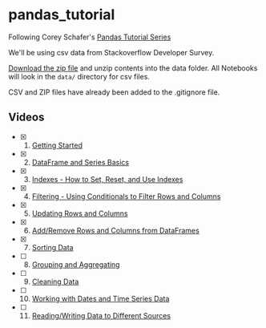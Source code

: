 # pandas_tutorial

Following Corey Schafer's [Pandas Tutorial Series](https://www.youtube.com/playlist?list=PL-osiE80TeTsWmV9i9c58mdDCSskIFdDS)

We'll be using csv data from Stackoverflow Developer Survey.

[Download the zip file](https://insights.stackoverflow.com/survey) and unzip contents into the data folder. All Notebooks will look in the `data/` directory for csv files.

CSV and ZIP files have already been added to the .gitignore file.

## Videos

- [x] 1. [Getting Started][1]
- [x] 2. [DataFrame and Series Basics][2]
- [x] 3. [Indexes - How to Set, Reset, and Use Indexes][3]
- [x] 4. [Filtering - Using Conditionals to Filter Rows and Columns][4]
- [x] 5. [Updating Rows and Columns][5]
- [x] 6. [Add/Remove Rows and Columns from DataFrames][6]
- [x] 7. [Sorting Data][7]
- [ ] 8. [Grouping and Aggregating][8]
- [ ] 9. [Cleaning Data][9]
- [ ] 10. [Working with Dates and Time Series Data][10]
- [ ] 11. [Reading/Writing Data to Different Sources][11]

[1]: https://www.youtube.com/watch?v=ZyhVh-qRZPA&list=PL-osiE80TeTsWmV9i9c58mdDCSskIFdDS&index=1
[2]: https://www.youtube.com/watch?v=zmdjNSmRXF4&list=PL-osiE80TeTsWmV9i9c58mdDCSskIFdDS&index=2
[3]: https://www.youtube.com/watch?v=W9XjRYFkkyw&list=PL-osiE80TeTsWmV9i9c58mdDCSskIFdDS&index=3
[4]: https://www.youtube.com/watch?v=Lw2rlcxScZY&list=PL-osiE80TeTsWmV9i9c58mdDCSskIFdDS&index=4
[5]: https://www.youtube.com/watch?v=DCDe29sIKcE&list=PL-osiE80TeTsWmV9i9c58mdDCSskIFdDS&index=5
[6]: https://www.youtube.com/watch?v=HQ6XO9eT-fc&list=PL-osiE80TeTsWmV9i9c58mdDCSskIFdDS&index=6
[7]: https://www.youtube.com/watch?v=T11QYVfZoD0&list=PL-osiE80TeTsWmV9i9c58mdDCSskIFdDS&index=7
[8]: https://www.youtube.com/watch?v=txMdrV1Ut64&list=PL-osiE80TeTsWmV9i9c58mdDCSskIFdDS&index=8
[9]: https://www.youtube.com/watch?v=KdmPHEnPJPs&list=PL-osiE80TeTsWmV9i9c58mdDCSskIFdDS&index=9
[10]:https://www.youtube.com/watch?v=UFuo7EHI8zc&list=PL-osiE80TeTsWmV9i9c58mdDCSskIFdDS&index=10
[11]:https://www.youtube.com/watch?v=N6hyN6BW6ao&list=PL-osiE80TeTsWmV9i9c58mdDCSskIFdDS&index=11

